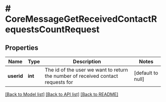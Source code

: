 # # CoreMessageGetReceivedContactRequestsCountRequest

## Properties

Name | Type | Description | Notes
------------ | ------------- | ------------- | -------------
**userid** | **int** | The id of the user we want to return the number of received contact requests for | [default to null]

[[Back to Model list]](../../README.md#models) [[Back to API list]](../../README.md#endpoints) [[Back to README]](../../README.md)
